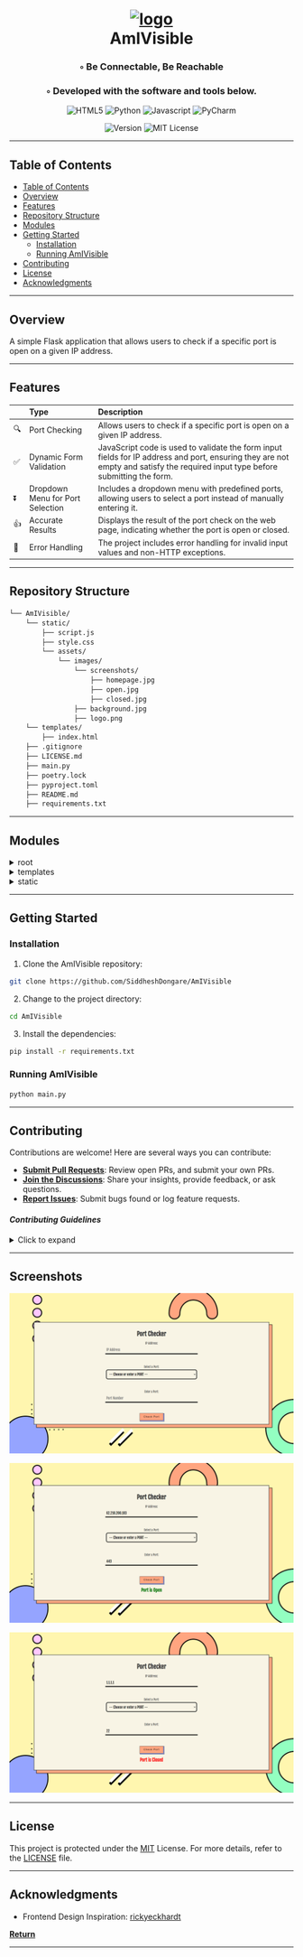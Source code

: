 <div align="center">
<h1 align="center">
<a href="https://ibb.co/GxrqJ1B"><img src="https://i.ibb.co/98d7vfz/logo.png" alt="logo" border="0" height="150"></a>
<br>AmIVisible</h1>

<h3>◦ Be Connectable, Be Reachable</h3>
<h3>◦ Developed with the software and tools below.</h3>

<p align="center">
<img src="https://img.shields.io/badge/HTML5-E34F26.svg?style=plastic&logo=HTML5&logoColor=white" alt="HTML5" />
<img src="https://img.shields.io/badge/Python-3776AB.svg?style=plastic&logo=Python&logoColor=white" alt="Python" />
<img src="https://img.shields.io/badge/JavaScript-F7DF1E?style=plastic&logo=javascript&logoColor=black" alt="Javascript">
<img src="https://img.shields.io/badge/PyCharm-000000.svg?&style=plastic&logo=PyCharm&logoColor=white" alt="PyCharm">
</p>
<img src="https://badgen.net/static/version/0.1.0/" alt="Version" />
<img src="https://badgen.net/static/license/MIT/blue" alt="MIT License">
</div>

---

##  Table of Contents
- [ Table of Contents](#-table-of-contents)
- [ Overview](#-overview)
- [ Features](#-features)
- [ Repository Structure](#-repository-structure)
- [ Modules](#modules)
- [ Getting Started](#-getting-started)
    - [ Installation](#-installation)
    - [ Running AmIVisible](#-running-AmIVisible)
- [ Contributing](#-contributing)
- [ License](#-license)
- [ Acknowledgments](#-acknowledgments)

---


##  Overview

A simple Flask application that allows users to check if a specific port is open on a given IP address.

---

##  Features

|  	    | Type     | Description                |
| :-------- | :------- | :------------------------- |
| 🔍 | Port Checking | Allows users to check if a specific port is open on a given IP address. |
| ✅ | Dynamic Form Validation | JavaScript code is used to validate the form input fields for IP address and port, ensuring they are not empty and satisfy the required input type before submitting the form. |
| ⏬ | Dropdown Menu for Port Selection | Includes a dropdown menu with predefined ports, allowing users to select a port instead of manually entering it. |
| 👍 | Accurate Results | Displays the result of the port check on the web page, indicating whether the port is open or closed. |
| 🛑 | Error Handling | The project includes error handling for invalid input values and non-HTTP exceptions. |
---


##  Repository Structure

```sh
└── AmIVisible/
    └── static/
        ├── script.js        
        ├── style.css    
        └── assets/
            └── images/
                └── screenshots/
                    ├── homepage.jpg
                    ├── open.jpg
                    ├── closed.jpg
                ├── background.jpg
                ├── logo.png        
    └── templates/
        ├── index.html
    ├── .gitignore
    ├── LICENSE.md          
    ├── main.py
    ├── poetry.lock
    ├── pyproject.toml
    ├── README.md
    ├── requirements.txt        
```

---


##  Modules

<details closed><summary>root</summary>

| File                                                                                         | Summary                                                                                                                                                                                                                                                                                                                                                                                                                                                                                                                                                                                                                                                                                                                           |
|----------------------------------------------------------------------------------------------|-----------------------------------------------------------------------------------------------------------------------------------------------------------------------------------------------------------------------------------------------------------------------------------------------------------------------------------------------------------------------------------------------------------------------------------------------------------------------------------------------------------------------------------------------------------------------------------------------------------------------------------------------------------------------------------------------------------------------------------|
| [main.py](https://github.com/SiddheshDongare/AmIVisible/blob/main/main.py)                   | This is a simple Flask application that allows users to check if a specific port is open on a given IP address. It includes a function called `is_port_open` that uses a socket to establish a TCP connection to the specified IP and port. The user can input an IP address and a port number via a web interface. Upon submission, the entered IP and port numbers are validated, and if they are valid, the `is_port_open` function is called to check if the port is open. The result of the check is then displayed as a message on the webpage. In case of any errors during the process, appropriate error messages are displayed to the user. The application also includes an error handler to handle non-HTTP exceptions. |
| [requirements.txt](https://github.com/SiddheshDongare/AmIVisible/blob/main/requirements.txt) | The requirements.txt file lists the dependencies of the project, which include Flask, Werkzeug, socket, beautifulsoup4, render_template and requests to name a few.                                                                                                                                                                                                                                                                                                                                                                                                                                                                                                                                                               |

</details>

<details closed><summary>templates</summary>

| File                                                                                             | Summary                                                                                                                                                                                                                                                                                                                                                                                                                                                                                                                                                                                                                                                                                                                           |
|--------------------------------------------------------------------------------------------------|-----------------------------------------------------------------------------------------------------------------------------------------------------------------------------------------------------------------------------------------------------------------------------------------------------------------------------------------------------------------------------------------------------------------------------------------------------------------------------------------------------------------------------------------------------------------------------------------------------------------------------------------------------------------------------------------------------------------------------------|
| [index.html](https://github.com/SiddheshDongare/AmIVisible/blob/main/templates\index.html) | The provided code is an HTML template file that complements the Flask application mentioned earlier. It defines the structure and layout of the web form used to input the IP address and port number for port checking. It contains an HTML form with input fields for the IP address and port number. The form also includes a dropdown menu with predefined port values and an option to enter a custom port number. Upon form submission, the entered IP address and port number are sent as a POST request to the Flask application's `/` route.                                                                                                                                                                                                                                                                                                                                                                                                                                                                                                                                  |

</details>

<details closed><summary>static</summary>

| File                                                                                         | Summary                                                                                                                                                                                                                                                                                                                                                                                                                                                                                                                                                                                                                                                                                                                           |
|----------------------------------------------------------------------------------------------|-----------------------------------------------------------------------------------------------------------------------------------------------------------------------------------------------------------------------------------------------------------------------------------------------------------------------------------------------------------------------------------------------------------------------------------------------------------------------------------------------------------------------------------------------------------------------------------------------------------------------------------------------------------------------------------------------------------------------------------|
| [script.js](https://github.com/SiddheshDongare/AmIVisible/blob/main/templates\script.js) |  The script.js file is responsible for handling form submissions and updating the input fields dynamically. It validates the input field and populates data when a pre-defined value from the dropdown menu is selected. |
| [style.css](https://github.com/SiddheshDongare/AmIVisible/blob/main/templates\style.css) | The style.css file adds CSS style to the webpage.  |                                                                                                                                                                                                                                                                                                                                                                                                                                                                                                                           

</details>



---

##  Getting Started

###  Installation

1. Clone the AmIVisible repository:
```sh
git clone https://github.com/SiddheshDongare/AmIVisible
```

2. Change to the project directory:
```sh
cd AmIVisible
```

3. Install the dependencies:
```sh
pip install -r requirements.txt
```

###  Running AmIVisible

```sh
python main.py
```

---

##  Contributing

Contributions are welcome! Here are several ways you can contribute:

- **[Submit Pull Requests](https://github.com/SiddheshDongare/AmIVisible/blob/main/CONTRIBUTING.md)**: Review open PRs, and submit your own PRs.
- **[Join the Discussions](https://github.com/SiddheshDongare/AmIVisible/discussions)**: Share your insights, provide feedback, or ask questions.
- **[Report Issues](https://github.com/SiddheshDongare/AmIVisible/issues)**: Submit bugs found or log feature requests.

#### *Contributing Guidelines*

<details closed>
<summary>Click to expand</summary>

1. **Fork the Repository**: Start by forking the project repository to your GitHub account.
2. **Clone Locally**: Clone the forked repository to your local machine using a Git client.
   ```sh
   git clone <your-forked-repo-url>
   ```
3. **Create a New Branch**: Always work on a new branch, giving it a descriptive name.
   ```sh
   git checkout -b new-feature-x
   ```
4. **Make Your Changes**: Develop and test your changes locally.
5. **Commit Your Changes**: Commit with a clear and concise message describing your updates.
   ```sh
   git commit -m 'Implemented new feature x.'
   ```
6. **Push to GitHub**: Push the changes to your forked repository.
   ```sh
   git push origin new-feature-x
   ```
7. **Submit a Pull Request**: Create a PR against the original project repository. Clearly describe the changes and their motivations.

Once your PR is reviewed and approved, it will be merged into the main branch.

</details>

---

## Screenshots

![Homepage Screenshot](https://raw.githubusercontent.com/SiddheshDongare/AmIVisible/main/static/assets/images/screenshots/homepage.png)

![Open Port Screenshot](https://raw.githubusercontent.com/SiddheshDongare/AmIVisible/main/static/assets/images/screenshots/open.png)

![Closed Port Screenshot](https://raw.githubusercontent.com/SiddheshDongare/AmIVisible/main/static/assets/images/screenshots/closed.png)

---

##  License


This project is protected under the [MIT](https://choosealicense.com/mit) License. For more details, refer to the [LICENSE](https://choosealicense.com/licenses/mit) file.

---

##  Acknowledgments

- Frontend Design Inspiration: [rickyeckhardt](https://codepen.io/rickyeckhardt/pen/poJwRRb)

[**Return**](#Top)

---

